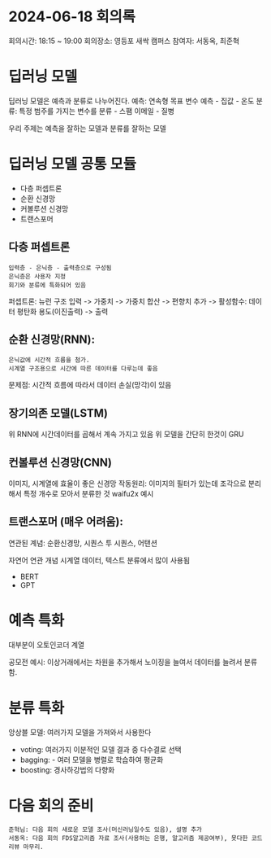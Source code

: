 # 2024-06-18 회의록

회의시간: 18:15 ~ 19:00
회의장소: 영등포 새싹 캠퍼스
참여자: 서동옥, 최준혁

# 딥러닝 모델

딥러닝 모델은 예측과 분류로 나누어진다.
예측: 연속형 목표 변수 예측 - 집값 - 온도
분류: 특정 범주를 가지는 변수를 분류 - 스팸 이메일 - 질병

우리 주제는 예측을 잘하는 모델과 분류를 잘하는 모델

# 딥러닝 모델 공통 모듈

- 다층 퍼셉트론
- 순환 신경망
- 커볼루션 신경망
- 트랜스포머

## 다층 퍼셉트론

    입력층 - 은닉층 - 출력층으로 구성됨
    은닉층은 사용자 지정
    회기와 분류에 특화되어 있음

퍼셉트론: 뉴런 구조
입력 -> 가중치 -> 가중치 합산 -> 편향치 추가 -> 활성함수: 데이터 평탄화 용도(이진출력) -> 출력

## 순환 신경망(RNN):

    은닉값에 시간적 흐름을 첨가.
    시계열 구조용으로 시간에 따른 데이터를 다루는데 좋음

문제점: 시간적 흐름에 따라서 데이터 손실(망각)이 있음

## 장기의존 모델(LSTM)

위 RNN에 시간데이터를 곱해서 계속 가지고 있음
위 모델을 간단히 한것이 GRU

## 컨볼루션 신경망(CNN)

이미지, 시계열에 효율이 좋은 신경망
작동원리: 이미지의 필터가 있는데 조각으로 분리해서 특정 개수로 모아서 분류한 것
waifu2x 예시

## 트랜스포머 (매우 어려움):

연관된 계념: 순환신경망, 시퀀스 투 시퀀스, 어탠션

자연어 연관 개념
시계열 데이터, 텍스트 분류에서 많이 사용됨

- BERT
- GPT

# 예측 특화

대부분이 오토인코더 계열

공모전 예시:
이상거래에서는 차원을 추가해서 노이징을 늘여서 데이터를 늘려서 분류함.

# 분류 특화

앙상블 모델:
여러가지 모델을 가져와서 사용한다

- voting: 여러가지 이분적인 모델 결과 중 다수결로 선택
- bagging: - 여러 모델을 병렬로 학습하여 평균화
- boosting: 경사하강법의 다향화

# 다음 회의 준비

    준혁님: 다음 회의 새로운 모델 조사(머신러닝일수도 있음), 설명 추가
    서동옥: 다음 회의 FDS알고리즘 자료 조사(사용하는 은행, 알고리즘 제공여부), 못다한 코드리뷰 마무리.
